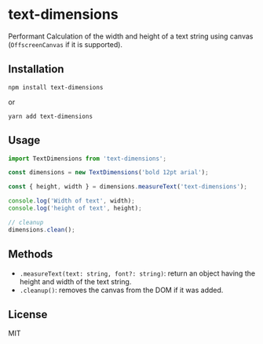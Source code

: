 # text-dimensions

Performant Calculation of the width and height of a text string using canvas (`OffscreenCanvas` if it is supported).

## Installation

```shell script
npm install text-dimensions
```
or

```shell script
yarn add text-dimensions
```

## Usage

```typescript
import TextDimensions from 'text-dimensions';

const dimensions = new TextDimensions('bold 12pt arial');

const { height, width } = dimensions.measureText('text-dimensions');

console.log('Width of text', width);
console.log('height of text', height);

// cleanup
dimensions.clean();
```

## Methods

- `.measureText(text: string, font?: string)`: return an object having the height and width of the text string.
- `.cleanup()`:  removes the canvas from the DOM if it was added.

## License 

MIT 
